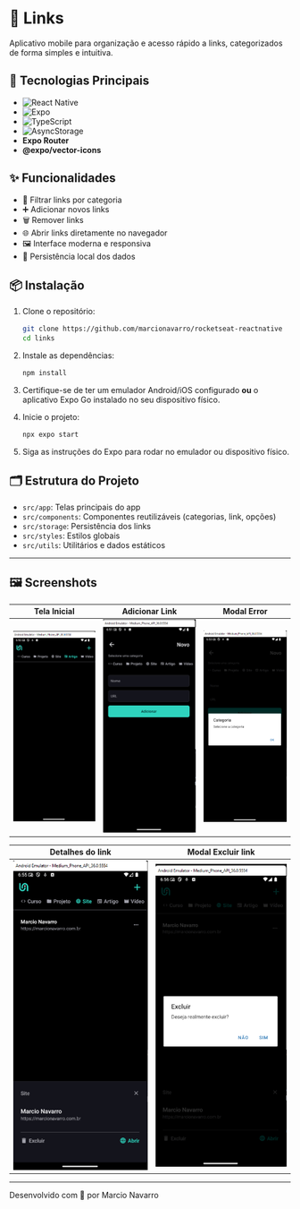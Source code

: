 # 🔗 Links

Aplicativo mobile para organização e acesso rápido a links, categorizados de forma simples e intuitiva.

## 🚀 Tecnologias Principais

- ![React Native](https://img.shields.io/badge/-React%20Native-61DAFB?logo=react&logoColor=white&style=flat)
- ![Expo](https://img.shields.io/badge/-Expo-000020?logo=expo&logoColor=white&style=flat)
- ![TypeScript](https://img.shields.io/badge/-TypeScript-3178C6?logo=typescript&logoColor=white&style=flat)
- ![AsyncStorage](https://img.shields.io/badge/-AsyncStorage-6DB33F?logo=android&logoColor=white&style=flat)
- **Expo Router**
- **@expo/vector-icons**

## ✨ Funcionalidades

- 📂 Filtrar links por categoria
- ➕ Adicionar novos links
- 🗑️ Remover links
- 🌐 Abrir links diretamente no navegador
- 🖼️ Interface moderna e responsiva
- 💾 Persistência local dos dados


## 📦 Instalação

1. Clone o repositório:
   ```sh
   git clone https://github.com/marcionavarro/rocketseat-reactnative
   cd links
   ```

2. Instale as dependências:
   ```sh
   npm install
   ```

3. Certifique-se de ter um emulador Android/iOS configurado **ou** o aplicativo Expo Go instalado no seu dispositivo físico.

4. Inicie o projeto:
   ```sh
   npx expo start
   ```

5. Siga as instruções do Expo para rodar no emulador ou dispositivo físico.

## 🗂️ Estrutura do Projeto

- `src/app`: Telas principais do app
- `src/components`: Componentes reutilizáveis (categorias, link, opções)
- `src/storage`: Persistência dos links
- `src/styles`: Estilos globais
- `src/utils`: Utilitários e dados estáticos

---


## 🖼️ Screenshots

| Tela Inicial | Adicionar Link | Modal Error |
|--------------|-------------------|---------------|
| ![screenshot1](./screenshots/image.png) | ![screenshot2](./screenshots/image1.png) | ![screenshot3](./screenshots/image2.png) |

| Detalhes do link | Modal Excluir link
|--------------|-------------------
| ![screenshot1](./screenshots/image3.png) | ![screenshot2](./screenshots/image4.png) |

---
Desenvolvido com 💜 por Marcio Navarro